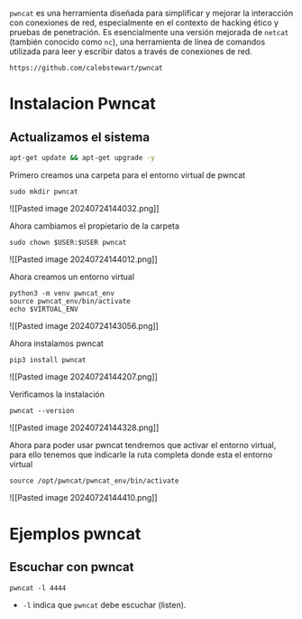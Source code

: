 `pwncat` es una herramienta diseñada para simplificar y mejorar la interacción con conexiones de red, especialmente en el contexto de hacking ético y pruebas de penetración. Es esencialmente una versión mejorada de `netcat` (también conocido como `nc`), una herramienta de línea de comandos utilizada para leer y escribir datos a través de conexiones de red.
```
https://github.com/calebstewart/pwncat
```

# Instalacion Pwncat
## **Actualizamos el sistema**
```Bash
apt-get update && apt-get upgrade -y
```


Primero creamos una carpeta para el entorno virtual de pwncat
```
sudo mkdir pwncat
```
![[Pasted image 20240724144032.png]]

Ahora cambiamos el propietario de la carpeta
```
sudo chown $USER:$USER pwncat
```
![[Pasted image 20240724144012.png]]

Ahora creamos un entorno virtual
```
python3 -m venv pwncat_env
source pwncat_env/bin/activate
echo $VIRTUAL_ENV
```
![[Pasted image 20240724143056.png]]

Ahora instalamos pwncat
```
pip3 install pwncat
```
![[Pasted image 20240724144207.png]]

Verificamos la instalación
```
pwncat --version
```
![[Pasted image 20240724144328.png]]

Ahora para poder usar pwncat tendremos que activar el entorno virtual, para ello tenemos que indicarle la ruta completa donde esta el entorno virtual
```
source /opt/pwncat/pwncat_env/bin/activate
```
![[Pasted image 20240724144410.png]]

# Ejemplos pwncat
## **Escuchar con pwncat**
```
pwncat -l 4444
```
- `-l` indica que `pwncat` debe escuchar (listen).




